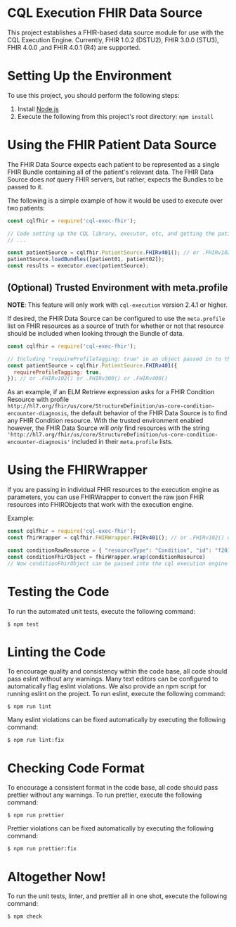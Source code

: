 # CQL Execution FHIR Data Source

This project establishes a FHIR-based data source module for use with the CQL Execution Engine.  Currently,
FHIR 1.0.2 (DSTU2), FHIR 3.0.0 (STU3), FHIR 4.0.0 ,and FHIR 4.0.1 (R4) are supported.

# Setting Up the Environment

To use this project, you should perform the following steps:

1. Install [Node.js](https://nodejs.org/en/download/)
2. Execute the following from this project's root directory: `npm install`

# Using the FHIR Patient Data Source

The FHIR Data Source expects each patient to be represented as a single FHIR Bundle containing all of the patient's
relevant data.  The FHIR Data Source does _not_ query FHIR servers, but rather, expects the Bundles to be passed to
it.

The following is a simple example of how it would be used to execute over two patients:

```js
const cqlfhir = require('cql-exec-fhir');

// Code setting up the CQL library, executor, etc, and getting the patient data as a bundle
// ...

const patientSource = cqlfhir.PatientSource.FHIRv401(); // or .FHIRv102() or .FHIRv300() or .FHIRv400()
patientSource.loadBundles([patient01, patient02]);
const results = executor.exec(patientSource);
```

## (Optional) Trusted Environment with meta.profile

**NOTE**: This feature will only work with `cql-execution` version 2.4.1 or higher.

If desired, the FHIR Data Source can be configured to use the `meta.profile` list on FHIR resources as a source of truth for whether or not that resource should be included when looking through the Bundle of data.

```js
const cqlfhir = require('cql-exec-fhir');

// Including "requireProfileTagging: true" in an object passed in to the constructor enables the trusted environment
const patientSource = cqlfhir.PatientSource.FHIRv401({
  requireProfileTagging: true,
}); // or .FHIRv102() or .FHIRv300() or .FHIRv400()
```

As an example, if an ELM Retrieve expression asks for a FHIR Condition Resource with profile `http://hl7.org/fhir/us/core/StructureDefinition/us-core-condition-encounter-diagnosis`, the default behavior of the FHIR Data Source is to find any FHIR Condition resource.
With the trusted environment enabled however, the FHIR Data Source will _only_ find resources with the string `'http://hl7.org/fhir/us/core/StructureDefinition/us-core-condition-encounter-diagnosis'` included in their `meta.profile` lists.

# Using the FHIRWrapper

If you are passing in individual FHIR resources to the execution engine as parameters, you can use FHIRWrapper
to convert the raw json FHIR resources into FHIRObjects that work with the execution engine.

Example:

```js
const cqlfhir = require('cql-exec-fhir');
const fhirWrapper = cqlfhir.FHIRWrapper.FHIRv401(); // or .FHIRv102() or .FHIRv300() or .FHIRv400()

const conditionRawResource = { "resourceType": "Condition", "id": "f201", "clinicalStatus": "active", ... }
const conditionFhirObject = fhirWrapper.wrap(conditionResource)
// Now conditionFhirObject can be passed into the cql execution engine
```

# Testing the Code

To run the automated unit tests, execute the following command:
```
$ npm test
```

# Linting the Code

To encourage quality and consistency within the code base, all code should pass eslint without any warnings.  Many text editors can be configured to automatically flag eslint violations.  We also provide an npm script for running eslint on the project.  To run eslint, execute the following command:
```
$ npm run lint
```

Many eslint violations can be fixed automatically by executing the following command:
```
$ npm run lint:fix
```

# Checking Code Format

To encourage a consistent format in the code base, all code should pass prettier without any warnings. To run prettier, execute the following command:
```
$ npm run prettier
```

Prettier violations can be fixed automatically by executing the following command:
```
$ npm run prettier:fix
```

# Altogether Now!

To run the unit tests, linter, and prettier all in one shot, execute the following command:
```
$ npm check
```

